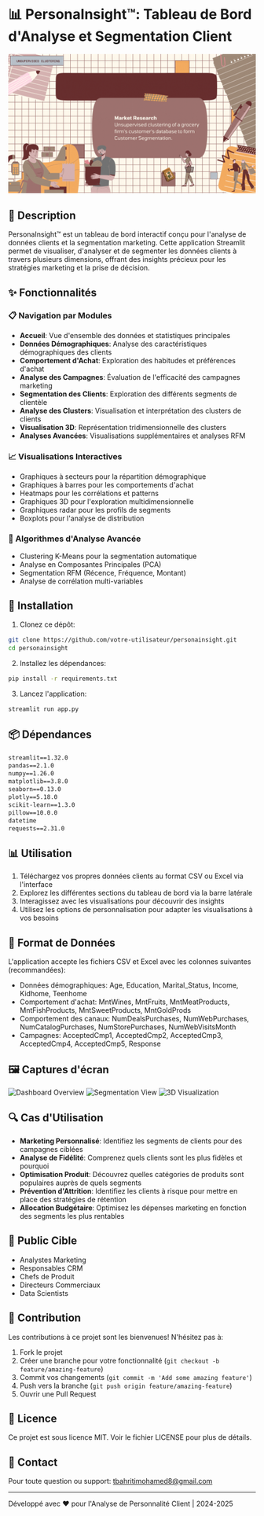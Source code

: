 # 📊 PersonaInsight™: Tableau de Bord d'Analyse et Segmentation Client

![Customer Segmentation Dashboard](https://github.com/KarnikaKapoor/Files/blob/main/Colorful%20Handwritten%20About%20Me%20Blank%20Education%20Presentation.gif?raw=true)

## 📝 Description

PersonaInsight™ est un tableau de bord interactif conçu pour l'analyse de données clients et la segmentation marketing. Cette application Streamlit permet de visualiser, d'analyser et de segmenter les données clients à travers plusieurs dimensions, offrant des insights précieux pour les stratégies marketing et la prise de décision.

## ✨ Fonctionnalités

### 📋 Navigation par Modules
- **Accueil**: Vue d'ensemble des données et statistiques principales
- **Données Démographiques**: Analyse des caractéristiques démographiques des clients
- **Comportement d'Achat**: Exploration des habitudes et préférences d'achat
- **Analyse des Campagnes**: Évaluation de l'efficacité des campagnes marketing
- **Segmentation des Clients**: Exploration des différents segments de clientèle
- **Analyse des Clusters**: Visualisation et interprétation des clusters de clients
- **Visualisation 3D**: Représentation tridimensionnelle des clusters
- **Analyses Avancées**: Visualisations supplémentaires et analyses RFM

### 📈 Visualisations Interactives
- Graphiques à secteurs pour la répartition démographique
- Graphiques à barres pour les comportements d'achat
- Heatmaps pour les corrélations et patterns
- Graphiques 3D pour l'exploration multidimensionnelle
- Graphiques radar pour les profils de segments
- Boxplots pour l'analyse de distribution

### 🧠 Algorithmes d'Analyse Avancée
- Clustering K-Means pour la segmentation automatique
- Analyse en Composantes Principales (PCA)
- Segmentation RFM (Récence, Fréquence, Montant)
- Analyse de corrélation multi-variables

## 🚀 Installation

1. Clonez ce dépôt:
```bash
git clone https://github.com/votre-utilisateur/personainsight.git
cd personainsight
```

2. Installez les dépendances:
```bash
pip install -r requirements.txt
```

3. Lancez l'application:
```bash
streamlit run app.py
```

## 📦 Dépendances

```
streamlit==1.32.0
pandas==2.1.0
numpy==1.26.0
matplotlib==3.8.0
seaborn==0.13.0
plotly==5.18.0
scikit-learn==1.3.0
pillow==10.0.0
datetime
requests==2.31.0
```

## 📊 Utilisation

1. Téléchargez vos propres données clients au format CSV ou Excel via l'interface
2. Explorez les différentes sections du tableau de bord via la barre latérale
3. Interagissez avec les visualisations pour découvrir des insights
4. Utilisez les options de personnalisation pour adapter les visualisations à vos besoins

## 📁 Format de Données

L'application accepte les fichiers CSV et Excel avec les colonnes suivantes (recommandées):
- Données démographiques: Age, Education, Marital_Status, Income, Kidhome, Teenhome
- Comportement d'achat: MntWines, MntFruits, MntMeatProducts, MntFishProducts, MntSweetProducts, MntGoldProds
- Comportement des canaux: NumDealsPurchases, NumWebPurchases, NumCatalogPurchases, NumStorePurchases, NumWebVisitsMonth
- Campagnes: AcceptedCmp1, AcceptedCmp2, AcceptedCmp3, AcceptedCmp4, AcceptedCmp5, Response

## 🖼️ Captures d'écran

![Dashboard Overview](https://via.placeholder.com/800x450)
![Segmentation View](https://via.placeholder.com/800x450)
![3D Visualization](https://via.placeholder.com/800x450)

## 🔍 Cas d'Utilisation

- **Marketing Personnalisé**: Identifiez les segments de clients pour des campagnes ciblées
- **Analyse de Fidélité**: Comprenez quels clients sont les plus fidèles et pourquoi
- **Optimisation Produit**: Découvrez quelles catégories de produits sont populaires auprès de quels segments
- **Prévention d'Attrition**: Identifiez les clients à risque pour mettre en place des stratégies de rétention
- **Allocation Budgétaire**: Optimisez les dépenses marketing en fonction des segments les plus rentables

## 👥 Public Cible

- Analystes Marketing
- Responsables CRM
- Chefs de Produit
- Directeurs Commerciaux
- Data Scientists

## 🤝 Contribution

Les contributions à ce projet sont les bienvenues! N'hésitez pas à:
1. Fork le projet
2. Créer une branche pour votre fonctionnalité (`git checkout -b feature/amazing-feature`)
3. Commit vos changements (`git commit -m 'Add some amazing feature'`)
4. Push vers la branche (`git push origin feature/amazing-feature`)
5. Ouvrir une Pull Request

## 📄 Licence

Ce projet est sous licence MIT. Voir le fichier LICENSE pour plus de détails.

## 📧 Contact

Pour toute question ou support: [tbahritimohamed8@gmail.com](mailto:tbahritimohamed8@gmail.com)

---

Développé avec ❤️ pour l'Analyse de Personnalité Client | 2024-2025